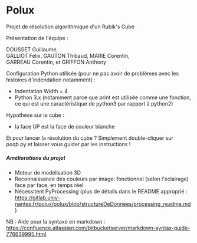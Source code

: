 # Polux

Projet de résolution algorithmique d'un Rubik's Cube

Présentation de l'équipe :

DOUSSET Guillaume,  
GALLIOT Félix, 
GAUTON Thibaud,
MARIE Corentin,  
GARREAU Corentin, et
GRIFFON Anthony  

Configuration Python utilisée (pour ne pas avoir de problèmes avec les histoires d'indendation notamment) :
* Indentation Width = 4
* Python 3.x (notamment parce que print est utilisée comme une fonction, ce qui est une caractéristique de python3 par rapport à python2)

Hypothèse sur le cube :
* la face UP est la face de couleur blanche

Et pour lancer la résolution du cube ?
Simplement double-cliquer sur poqb.py et laisser vous guider par les instructions !

##### Améliorations du projet  
- Moteur de modélisation 3D
- Reconnaissance des couleurs par image: fonctionnel (selon l'éclairage) face par face, en temps réel
- Nécessitent PyProcessing (plus de détails dans le README approprié : https://gitlab.univ-nantes.fr/polux/polux/blob/structureDeDonnees/processing_readme.md)

NB : Aide pour la syntaxe en markdown : https://confluence.atlassian.com/bitbucketserver/markdown-syntax-guide-776639995.html